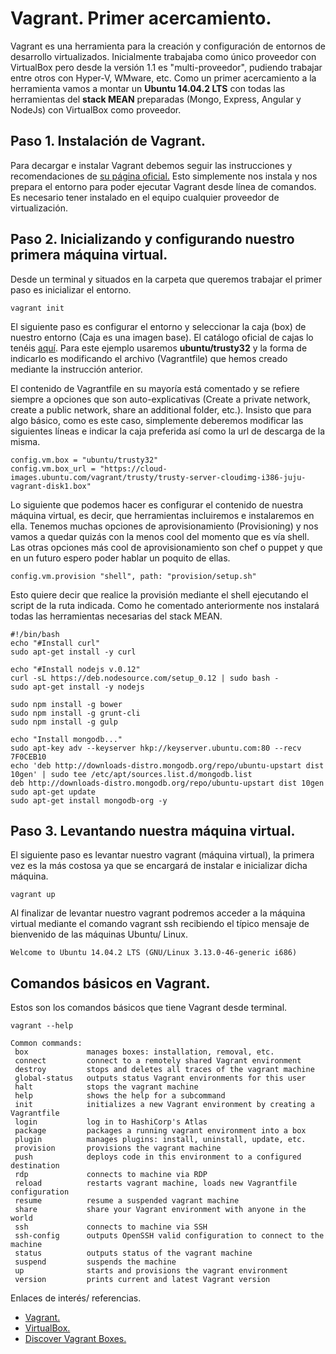 # Vagrant. Primer acercamiento.
Vagrant es una herramienta para la creación y configuración de entornos de desarrollo virtualizados. Inicialmente trabajaba como único proveedor con VirtualBox pero desde la versión 1.1 es "multi-proveedor", pudiendo trabajar entre otros con Hyper-V, WMware, etc.
Como un primer acercamiento a la herramienta vamos a montar un **Ubuntu 14.04.2 LTS** con todas las herramientas del **stack MEAN** preparadas (Mongo, Express, Angular y NodeJs) con VirtualBox como proveedor.

## Paso 1. Instalación de Vagrant.  ##
Para decargar e instalar Vagrant debemos seguir las instrucciones y recomendaciones de [su página oficial.](http://www.vagrantup.com/downloads.html)
Esto simplemente nos instala y nos prepara el entorno para poder ejecutar Vagrant desde línea de comandos.
Es necesario tener instalado en el equipo cualquier proveedor de virtualización. 
 
## Paso 2. Inicializando y configurando nuestro primera máquina virtual. ##
Desde un terminal y situados en la carpeta que queremos trabajar el primer paso es inicializar el entorno.

    vagrant init

El siguiente paso es configurar el entorno y seleccionar la caja (box) de nuestro entorno (Caja es una imagen base). El catálogo oficial de cajas lo tenéis [aquí](https://atlas.hashicorp.com/boxes/search). Para este ejemplo usaremos **ubuntu/trusty32** y la forma de indicarlo es modificando el archivo (Vagrantfile) que hemos creado mediante la instrucción anterior.

El contenido de Vagrantfile en su mayoría está comentado y se refiere siempre a opciones que son auto-explicativas (Create a private network, create a public network, share an additional folder, etc.). Insisto que para algo básico, como es este caso, simplemente deberemos modificar las siguientes líneas e indicar la caja preferida así como la url de descarga de la misma.

    config.vm.box = "ubuntu/trusty32"
    config.vm.box_url = "https://cloud-images.ubuntu.com/vagrant/trusty/trusty-server-cloudimg-i386-juju-vagrant-disk1.box"

Lo siguiente que podemos hacer es configurar el contenido de nuestra máquina virtual, es decir, que herramientas incluiremos e instalaremos en ella. Tenemos muchas opciones de aprovisionamiento (Provisioning) y nos vamos a quedar quizás con la menos cool del momento que es vía shell. Las otras opciones más cool de aprovisionamiento son chef o puppet y que en un futuro espero poder hablar un poquito de ellas.

    config.vm.provision "shell", path: "provision/setup.sh"

Esto quiere decir que realice la provisión mediante el shell ejecutando el script de la ruta indicada. Como he comentado anteriormente nos instalará todas las herramientas necesarias del stack MEAN.

    #!/bin/bash    
    echo "#Install curl"
    sudo apt-get install -y curl
    
    echo "#Install nodejs v.0.12"
    curl -sL https://deb.nodesource.com/setup_0.12 | sudo bash -
    sudo apt-get install -y nodejs
    
    sudo npm install -g bower
    sudo npm install -g grunt-cli
    sudo npm install -g gulp
    
    echo "Install mongodb..."
    sudo apt-key adv --keyserver hkp://keyserver.ubuntu.com:80 --recv 7F0CEB10
    echo 'deb http://downloads-distro.mongodb.org/repo/ubuntu-upstart dist 10gen' | sudo tee /etc/apt/sources.list.d/mongodb.list
    deb http://downloads-distro.mongodb.org/repo/ubuntu-upstart dist 10gen
    sudo apt-get update
    sudo apt-get install mongodb-org -y

## Paso 3. Levantando nuestra máquina virtual. ##

El siguiente paso es levantar nuestro vagrant (máquina virtual), la primera vez es la más  costosa ya que se encargará de instalar e inicializar dicha máquina. 

    vagrant up
Al finalizar de levantar nuestro vagrant podremos acceder a la máquina virtual mediante el comando vagrant ssh recibiendo el típico mensaje de bienvenido de las máquinas Ubuntu/ Linux.

    Welcome to Ubuntu 14.04.2 LTS (GNU/Linux 3.13.0-46-generic i686)

## Comandos básicos en Vagrant. ##

Estos son los comandos básicos que tiene Vagrant desde terminal.

    vagrant --help

    Common commands:
     box             manages boxes: installation, removal, etc.
     connect         connect to a remotely shared Vagrant environment
     destroy         stops and deletes all traces of the vagrant machine
     global-status   outputs status Vagrant environments for this user
     halt            stops the vagrant machine
     help            shows the help for a subcommand
     init            initializes a new Vagrant environment by creating a Vagrantfile
     login           log in to HashiCorp's Atlas
     package         packages a running vagrant environment into a box
     plugin          manages plugins: install, uninstall, update, etc.
     provision       provisions the vagrant machine
     push            deploys code in this environment to a configured destination   
     rdp             connects to machine via RDP
     reload          restarts vagrant machine, loads new Vagrantfile configuration  
     resume          resume a suspended vagrant machine
     share           share your Vagrant environment with anyone in the world
     ssh             connects to machine via SSH
     ssh-config      outputs OpenSSH valid configuration to connect to the machine  
     status          outputs status of the vagrant machine
     suspend         suspends the machine
     up              starts and provisions the vagrant environment
     version         prints current and latest Vagrant version 

Enlaces de interés/ referencias.

- [Vagrant.](https://www.vagrantup.com/)
- [VirtualBox.](https://www.virtualbox.org/)
- [Discover Vagrant Boxes.](https://atlas.hashicorp.com/boxes/search?utm_source=vagrantcloud.com&vagrantcloud=1)
